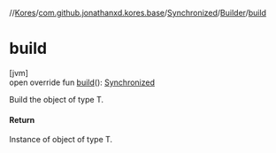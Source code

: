 //[Kores](../../../../index.md)/[com.github.jonathanxd.kores.base](../../index.md)/[Synchronized](../index.md)/[Builder](index.md)/[build](build.md)

# build

[jvm]\
open override fun [build](build.md)(): [Synchronized](../index.md)

Build the object of type T.

#### Return

Instance of object of type T.
